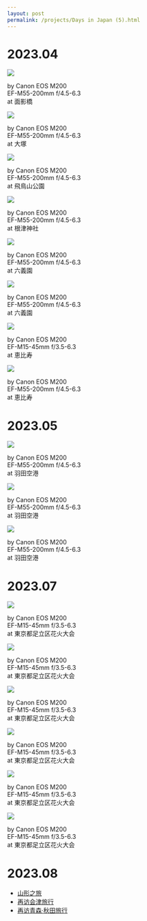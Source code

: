 ```yaml
---
layout: post
permalink: /projects/Days in Japan (5).html
---
```


# 2023.04

<div class="gallery">
    <div class="item">
        <img src="/assets/src/days-in-japan/2023-04-1.jpeg">
        <p>by Canon EOS M200<br>EF-M55-200mm f/4.5-6.3<br>at 面影橋</p>
    </div>
    <div class="item">
        <img src="/assets/src/days-in-japan/2023-04-2.jpeg">
        <p>by Canon EOS M200<br>EF-M55-200mm f/4.5-6.3<br>at 大塚</p>
    </div>
    <div class="item">
        <img src="/assets/src/days-in-japan/2023-04-3.jpeg">
        <p>by Canon EOS M200<br>EF-M55-200mm f/4.5-6.3<br>at 飛鳥山公園</p>
    </div>
    <div class="item">
        <img src="/assets/src/days-in-japan/2023-04-4.jpeg">
        <p>by Canon EOS M200<br>EF-M55-200mm f/4.5-6.3<br>at 根津神社</p>
    </div>
    <div class="item">
        <img src="/assets/src/days-in-japan/2023-04-5.jpeg">
        <p>by Canon EOS M200<br>EF-M55-200mm f/4.5-6.3<br>at 六義園</p>
    </div>
    <div class="item">
        <img src="/assets/src/days-in-japan/2023-04-6.jpeg">
        <p>by Canon EOS M200<br>EF-M55-200mm f/4.5-6.3<br>at 六義園</p>
    </div>
    <div class="item">
        <img src="/assets/src/days-in-japan/2023-04-7.jpeg">
        <p>by Canon EOS M200<br>EF-M15-45mm f/3.5-6.3<br>at 恵比寿</p>
    </div>
    <div class="item">
        <img src="/assets/src/days-in-japan/2023-04-8.jpeg">
        <p>by Canon EOS M200<br>EF-M55-200mm f/4.5-6.3<br>at 恵比寿</p>
    </div>
</div>

# 2023.05

<div class="gallery">
    <div class="item">
        <img src="/assets/src/days-in-japan/2023-05-1.jpeg">
        <p>by Canon EOS M200<br>EF-M55-200mm f/4.5-6.3<br>at 羽田空港</p>
    </div>
    <div class="item">
        <img src="/assets/src/days-in-japan/2023-05-2.jpeg">
        <p>by Canon EOS M200<br>EF-M55-200mm f/4.5-6.3<br>at 羽田空港</p>
    </div>
    <div class="item">
        <img src="/assets/src/days-in-japan/2023-05-3.jpeg">
        <p>by Canon EOS M200<br>EF-M55-200mm f/4.5-6.3<br>at 羽田空港</p>
    </div>
</div>

# 2023.07

<div class="gallery">
    <div class="item">
        <img src="/assets/src/days-in-japan/2023-07-1.jpeg">
        <p>by Canon EOS M200<br>EF-M15-45mm f/3.5-6.3<br>at 東京都足立区花火大会</p>
    </div>
    <div class="item">
        <img src="/assets/src/days-in-japan/2023-07-2.jpeg">
        <p>by Canon EOS M200<br>EF-M15-45mm f/3.5-6.3<br>at 東京都足立区花火大会</p>
    </div>
    <div class="item">
        <img src="/assets/src/days-in-japan/2023-07-3.jpeg">
        <p>by Canon EOS M200<br>EF-M15-45mm f/3.5-6.3<br>at 東京都足立区花火大会</p>
    </div>
    <div class="item">
        <img src="/assets/src/days-in-japan/2023-07-4.jpeg">
        <p>by Canon EOS M200<br>EF-M15-45mm f/3.5-6.3<br>at 東京都足立区花火大会</p>
    </div>
    <div class="item">
        <img src="/assets/src/days-in-japan/2023-07-5.jpeg">
        <p>by Canon EOS M200<br>EF-M15-45mm f/3.5-6.3<br>at 東京都足立区花火大会</p>
    </div>
    <div class="item">
        <img src="/assets/src/days-in-japan/2023-07-6.jpeg">
        <p>by Canon EOS M200<br>EF-M15-45mm f/3.5-6.3<br>at 東京都足立区花火大会</p>
    </div>
</div>

# 2023.08

- [山形之旅](/2023/08/24/a-travel-at-yamagata.html)
- [再访会津旅行](/2023/08/26/a-travel-at-aizu-again.html)
- [再访青森·秋田旅行](/2023/08/28/a-travel-at-aomori.html)
